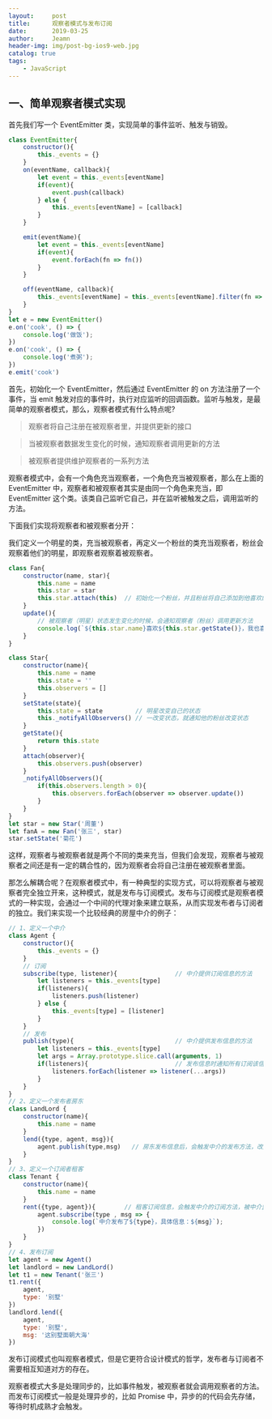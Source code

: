 ```yaml
---
layout:     post
title:      观察者模式与发布订阅
date:       2019-03-25
author:     Jeamn
header-img: img/post-bg-ios9-web.jpg
catalog: true
tags:
    - JavaScript
---
```


## 一、简单观察者模式实现
首先我们写一个 EventEmitter 类，实现简单的事件监听、触发与销毁。
```js
class EventEmitter{
    constructor(){
        this._events = {}
    }
    on(eventName, callback){
        let event = this._events[eventName]
        if(event){
            event.push(callback)
        } else {
            this._events[eventName] = [callback]
        }
    }

    emit(eventName){
        let event = this._events[eventName]
        if(event){
            event.forEach(fn => fn())
        }
    }

    off(eventName, callback){
        this._events[eventName] = this._events[eventName].filter(fn => fn != callback)
    }
}
let e = new EventEmitter()
e.on('cook', () => {
    console.log('做饭');
})
e.on('cook', () => {
    console.log('煮粥');
})
e.emit('cook')
```

<!-- more -->

首先，初始化一个 EventEmitter，然后通过 EventEmitter 的 on 方法注册了一个事件，当 emit 触发对应的事件时，执行对应监听的回调函数。监听与触发，是最简单的观察者模式，那么，观察者模式有什么特点呢?
> 观察者将自己注册在被观察者里，并提供更新的接口

> 当被观察者数据发生变化的时候，通知观察者调用更新的方法

> 被观察者提供维护观察者的一系列方法

观察者模式中，会有一个角色充当观察者，一个角色充当被观察者，那么在上面的 EventEmitter 中，观察者和被观察者其实是由同一个角色来充当，即 EventEmitter 这个类。该类自己监听它自己，并在监听被触发之后，调用监听的方法。

下面我们实现将观察者和被观察者分开：

我们定义一个明星的类，充当被观察者，再定义一个粉丝的类充当观察者，粉丝会观察着他们的明星，即观察者观察着被观察者。

```js
class Fan{
    constructor(name, star){
        this.name = name
        this.star = star
        this.star.attach(this)  // 初始化一个粉丝，并且粉丝将自己添加到他喜欢的明星的观察者队列里
    }
    update(){
        // 被观察者（明星）状态发生变化的时候，会通知观察者（粉丝）调用更新方法
        console.log(`${this.star.name}喜欢${this.star.getState()}，我也喜欢`);
    }
}

class Star{
    constructor(name){
        this.name = name
        this.state = ''
        this.observers = []
    }
    setState(state){
        this.state = state         // 明星改变自己的状态
        this._notifyAllObservers() // 一改变状态，就通知他的粉丝改变状态
    }
    getState(){
        return this.state
    }
    attach(observer){
        this.observers.push(observer)
    }
    _notifyAllObservers(){
        if(this.observers.length > 0){
            this.observers.forEach(observer => observer.update())
        }
    }
}
let star = new Star('周董')
let fanA = new Fan('张三', star)
star.setState('菊花')
```
这样，观察者与被观察者就是两个不同的类来充当，但我们会发现，观察者与被观察者之间还是有一定的耦合性的，因为观察者会将自己注册在被观察者里面。

那怎么解耦合呢？在观察者模式中，有一种典型的实现方式，可以将观察者与被观察者完全独立开来，这种模式，就是发布与订阅模式。发布与订阅模式是观察者模式的一种实现，会通过一个中间的代理对象来建立联系，从而实现发布者与订阅者的独立。我们来实现一个比较经典的房屋中介的例子：
```js
// 1、定义一个中介
class Agent {
    constructor(){
        this._events = {}
    }
    // 订阅
    subscribe(type, listener){                // 中介提供订阅信息的方法
        let listeners = this._events[type]
        if(listeners){
            listeners.push(listener)
        } else {
            this._events[type] = [listener]
        }
    }
    // 发布
    publish(type){                            // 中介提供发布信息的方法
        let listeners = this._events[type]
        let args = Array.prototype.slice.call(arguments, 1)
        if(listeners){                        // 发布信息时通知所有订阅该信息的订阅者
            listeners.forEach(listener => listener(...args))
        }
    }
}
// 2、定义一个发布者房东
class LandLord {
    constructor(name){
        this.name = name
    }
    lend({type, agent, msg}){
        agent.publish(type,msg)   // 房东发布信息后，会触发中介的发布方法，改方法会去通知所有订阅者
    }
}
// 3、定义一个订阅者租客
class Tenant {
    constructor(name){
        this.name = name
    }
    rent({type, agent}){        // 租客订阅信息，会触发中介的订阅方法，被中介监听
        agent.subscribe(type , msg => {
            console.log(`中介发布了${type}，具体信息：${msg}`);
        })
    }
}
// 4、发布订阅
let agent = new Agent()
let landlord = new LandLord()
let t1 = new Tenant('张三')
t1.rent({
    agent,
    type: '别墅'
})
landlord.lend({
    agent,
    type: '别墅',
    msg: '这别墅面朝大海'
})
```

发布订阅模式也叫观察者模式，但是它更符合设计模式的哲学，发布者与订阅者不需要相互知道对方的存在。

观察者模式大多是处理同步的，比如事件触发，被观察者就会调用观察者的方法。而发布订阅模式一般是处理异步的，比如 Promise 中，异步的的代码会先存储，等待时机成熟才会触发。